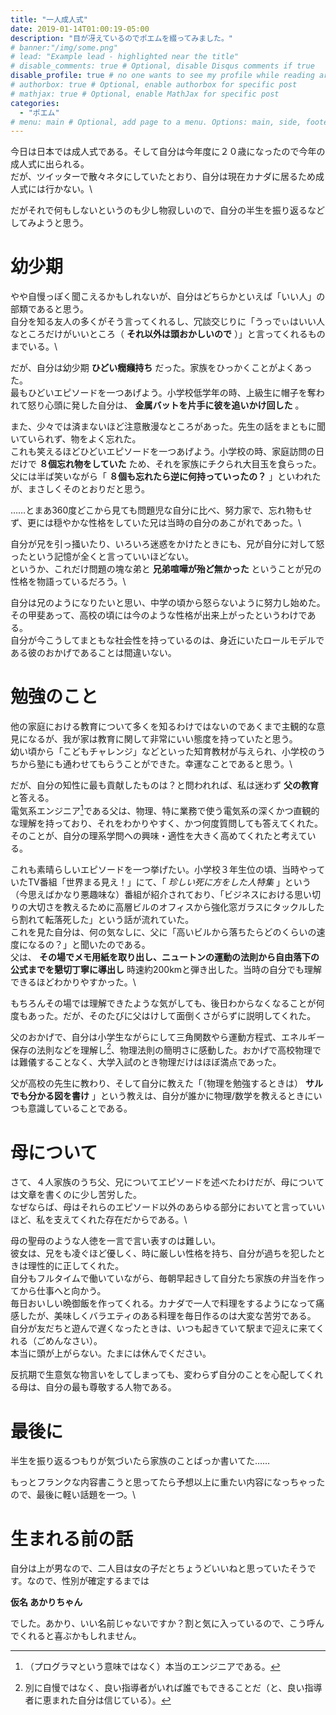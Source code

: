 ```yaml
---
title: "一人成人式"
date: 2019-01-14T01:00:19-05:00
description: "目が冴えているのでポエムを綴ってみました。"
# banner:"/img/some.png"
# lead: "Example lead - highlighted near the title"
# disable_comments: true # Optional, disable Disqus comments if true
disable_profile: true # no one wants to see my profile while reading articles
# authorbox: true # Optional, enable authorbox for specific post
# mathjax: true # Optional, enable MathJax for specific post
categories:
  - "ポエム"
# menu: main # Optional, add page to a menu. Options: main, side, footer
---
```


今日は日本では成人式である。そして自分は今年度に２０歳になったので今年の成人式に出られる。\
だが、ツイッターで散々ネタにしていたとおり、自分は現在カナダに居るため成人式には行かない。\

だがそれで何もしないというのも少し物寂しいので、自分の半生を振り返るなどしてみようと思う。


# 幼少期
やや自慢っぽく聞こえるかもしれないが、自分はどちらかといえば「いい人」の部類であると思う。\
自分を知る友人の多くがそう言ってくれるし、冗談交じりに「うっでぃはいい人なところだけがいいところ（ **それ以外は頭おかしいので** ）」と言ってくれるものまでいる。\

だが、自分は幼少期 **ひどい癇癪持ち** だった。家族をひっかくことがよくあった。\
最もひどいエピソードを一つあげよう。小学校低学年の時、上級生に帽子を奪われて怒り心頭に発した自分は、 **金属バットを片手に彼を追いかけ回した** 。

また、少々では済まないほど注意散漫なところがあった。先生の話をまともに聞いていられず、物をよく忘れた。\
これも笑えるほどひどいエピソードを一つあげよう。小学校の時、家庭訪問の日だけで **８個忘れ物をしていた** ため、それを家族にチクられ大目玉を食らった。父には半ば笑いながら「 **８個も忘れたら逆に何持っていったの？** 」といわれたが、まさしくそのとおりだと思う。

……とまあ360度どこから見ても問題児な自分に比べ、努力家で、忘れ物もせず、更には穏やかな性格をしていた兄は当時の自分のあこがれであった。\

自分が兄を引っ掻いたり、いろいろ迷惑をかけたときにも、兄が自分に対して怒ったという記憶が全くと言っていいほどない。\
というか、これだけ問題の塊な弟と **兄弟喧嘩が殆ど無かった** ということが兄の性格を物語っているだろう。\

自分は兄のようになりたいと思い、中学の頃から怒らないように努力し始めた。その甲斐あって、高校の頃には今のような性格が出来上がったというわけである。\
自分が今こうしてまともな社会性を持っているのは、身近にいたロールモデルである彼のおかげであることは間違いない。


# 勉強のこと
他の家庭における教育について多くを知るわけではないのであくまで主観的な意見になるが、我が家は教育に関して非常にいい態度を持っていたと思う。\
幼い頃から「こどもチャレンジ」などといった知育教材が与えられ、小学校のうちから塾にも通わせてもらうことができた。幸運なことであると思う。\

だが、自分の知性に最も貢献したものは？と問われれば、私は迷わず **父の教育** と答える。\
電気系エンジニア[^not-prog]である父は、物理、特に業務で使う電気系の深くかつ直観的な理解を持っており、それをわかりやすく、かつ何度質問しても答えてくれた。\
そのことが、自分の理系学問への興味・適性を大きく高めてくれたと考えている。

これも素晴らしいエピソードを一つ挙げたい。小学校３年生位の頃、当時やっていたTV番組「世界まる見え！」にて、「 *珍しい死に方をした人特集* 」という（今思えばかなり悪趣味な）番組が紹介されており、「ビジネスにおける思い切りの大切さを教えるために高層ビルのオフィスから強化窓ガラスにタックルしたら割れて転落死した」という話が流れていた。\
これを見た自分は、何の気なしに、父に「高いビルから落ちたらどのくらいの速度になるの？」と聞いたのである。\
父は、 **その場でメモ用紙を取り出し、ニュートンの運動の法則から自由落下の公式までを懇切丁寧に導出し** 時速約200kmと弾き出した。当時の自分でも理解できるほどわかりやすかった。\

もちろんその場では理解できたような気がしても、後日わからなくなることが何度もあった。だが、そのたびに父はけして面倒くさがらずに説明してくれた。

父のおかげで、自分は小学生ながらにして三角関数やら運動方程式、エネルギー保存の法則などを理解し[^not-boasting]、物理法則の簡明さに感動した。おかげで高校物理では難儀することなく、大学入試のとき物理だけはほぼ満点であった。

父が高校の先生に教わり、そして自分に教えた「（物理を勉強するときは） **サルでも分かる図を書け** 」という教えは、自分が誰かに物理/数学を教えるときにいつも意識していることである。

[^not-prog]:（プログラマという意味ではなく）本当のエンジニアである。
[^not-boasting]:別に自慢ではなく、良い指導者がいれば誰でもできることだ（と、良い指導者に恵まれた自分は信じている）。

# 母について
さて、４人家族のうち父、兄についてエピソードを述べたわけだが、母については文章を書くのに少し苦労した。\
なぜならば、母はそれらのエピソード以外のあらゆる部分においてと言っていいほど、私を支えてくれた存在だからである。\

母の聖母のような人徳を一言で言い表すのは難しい。\
彼女は、兄をも凌ぐほど優しく、時に厳しい性格を持ち、自分が過ちを犯したときは理性的に正してくれた。\
自分もフルタイムで働いていながら、毎朝早起きして自分たち家族の弁当を作ってから仕事へと向かう。\
毎日おいしい晩御飯を作ってくれる。カナダで一人で料理をするようになって痛感したが、美味しくバラエティのある料理を毎日作るのは大変な苦労である。\
自分が友だちと遊んで遅くなったときは、いつも起きていて駅まで迎えに来てくれる（ごめんなさい）。\
本当に頭が上がらない。たまには休んでください。

反抗期で生意気な物言いをしてしまっても、変わらず自分のことを心配してくれる母は、自分の最も尊敬する人物である。

# 最後に
半生を振り返るつもりが気づいたら家族のことばっか書いてた……

もっとフランクな内容書こうと思ってたら予想以上に重たい内容になっちゃったので、最後に軽い話題を一つ。\

# 生まれる前の話
自分は上が男なので、二人目は女の子だとちょうどいいねと思っていたそうです。なので、性別が確定するまでは

 **仮名 あかりちゃん** 

でした。あかり、いい名前じゃないですか？割と気に入っているので、こう呼んでくれると喜ぶかもしれません。
